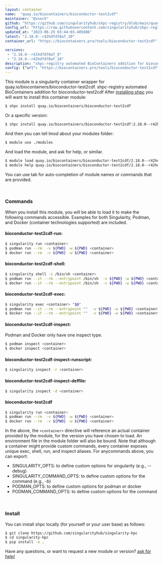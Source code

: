 ```yaml
---
layout: container
name:  "quay.io/biocontainers/bioconductor-test2cdf"
maintainer: "@vsoch"
github: "https://github.com/singularityhub/shpc-registry/blob/main/quay.io/biocontainers/bioconductor-test2cdf/container.yaml"
config_url: "https://raw.githubusercontent.com/singularityhub/shpc-registry/main/quay.io/biocontainers/bioconductor-test2cdf/container.yaml"
updated_at: "2023-06-29 03:44:03.405886"
latest: "2.18.0--r42hdfd78af_10"
container_url: "https://biocontainers.pro/tools/bioconductor-test2cdf"

versions:
 - "2.18.0--r41hdfd78af_9"
 - "2.18.0--r42hdfd78af_10"
description: "shpc-registry automated BioContainers addition for bioconductor-test2cdf"
config: {"url": "https://biocontainers.pro/tools/bioconductor-test2cdf", "maintainer": "@vsoch", "description": "shpc-registry automated BioContainers addition for bioconductor-test2cdf", "latest": {"2.18.0--r42hdfd78af_10": "sha256:100776379785f0b1a2ea1652c37191275df27a187da35a229a3d4b55ef62e2ba"}, "tags": {"2.18.0--r41hdfd78af_9": "sha256:a4e3aacef7bd5551b5bfb622d53ca0d27742a82fe6b8e7c256061b15e0ff2f03", "2.18.0--r42hdfd78af_10": "sha256:100776379785f0b1a2ea1652c37191275df27a187da35a229a3d4b55ef62e2ba"}, "docker": "quay.io/biocontainers/bioconductor-test2cdf"}
---
```


This module is a singularity container wrapper for quay.io/biocontainers/bioconductor-test2cdf.
shpc-registry automated BioContainers addition for bioconductor-test2cdf
After [installing shpc](#install) you will want to install this container module:


```bash
$ shpc install quay.io/biocontainers/bioconductor-test2cdf
```

Or a specific version:

```bash
$ shpc install quay.io/biocontainers/bioconductor-test2cdf:2.18.0--r42hdfd78af_10
```

And then you can tell lmod about your modules folder:

```bash
$ module use ./modules
```

And load the module, and ask for help, or similar.

```bash
$ module load quay.io/biocontainers/bioconductor-test2cdf/2.18.0--r42hdfd78af_10
$ module help quay.io/biocontainers/bioconductor-test2cdf/2.18.0--r42hdfd78af_10
```

You can use tab for auto-completion of module names or commands that are provided.

<br>

### Commands

When you install this module, you will be able to load it to make the following commands accessible.
Examples for both Singularity, Podman, and Docker (container technologies supported) are included.

#### bioconductor-test2cdf-run:

```bash
$ singularity run <container>
$ podman run --rm  -v ${PWD} -w ${PWD} <container>
$ docker run --rm  -v ${PWD} -w ${PWD} <container>
```

#### bioconductor-test2cdf-shell:

```bash
$ singularity shell -s /bin/sh <container>
$ podman run --it --rm --entrypoint /bin/sh  -v ${PWD} -w ${PWD} <container>
$ docker run --it --rm --entrypoint /bin/sh  -v ${PWD} -w ${PWD} <container>
```

#### bioconductor-test2cdf-exec:

```bash
$ singularity exec <container> "$@"
$ podman run --it --rm --entrypoint ""  -v ${PWD} -w ${PWD} <container> "$@"
$ docker run --it --rm --entrypoint ""  -v ${PWD} -w ${PWD} <container> "$@"
```

#### bioconductor-test2cdf-inspect:

Podman and Docker only have one inspect type.

```bash
$ podman inspect <container>
$ docker inspect <container>
```

#### bioconductor-test2cdf-inspect-runscript:

```bash
$ singularity inspect -r <container>
```

#### bioconductor-test2cdf-inspect-deffile:

```bash
$ singularity inspect -d <container>
```



#### bioconductor-test2cdf

```bash
$ singularity run <container>
$ podman run --rm  -v ${PWD} -w ${PWD} <container>
$ docker run --rm  -v ${PWD} -w ${PWD} <container>
```


In the above, the `<container>` directive will reference an actual container provided
by the module, for the version you have chosen to load. An environment file in the
module folder will also be bound. Note that although a container
might provide custom commands, every container exposes unique exec, shell, run, and
inspect aliases. For anycommands above, you can export:

 - SINGULARITY_OPTS: to define custom options for singularity (e.g., --debug)
 - SINGULARITY_COMMAND_OPTS: to define custom options for the command (e.g., -b)
 - PODMAN_OPTS: to define custom options for podman or docker
 - PODMAN_COMMAND_OPTS: to define custom options for the command

<br>

### Install

You can install shpc locally (for yourself or your user base) as follows:

```bash
$ git clone https://github.com/singularityhub/singularity-hpc
$ cd singularity-hpc
$ pip install -e .
```

Have any questions, or want to request a new module or version? [ask for help!](https://github.com/singularityhub/singularity-hpc/issues)